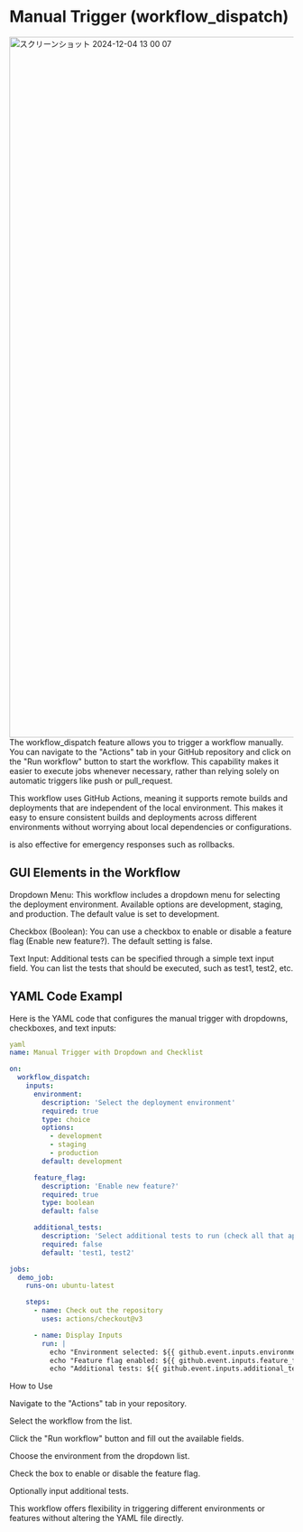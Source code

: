
# Manual Trigger (workflow_dispatch)
<img width="1241" alt="スクリーンショット 2024-12-04 13 00 07" src="https://github.com/user-attachments/assets/2b5e2378-8be9-47f5-a799-99b9677c01e3">
The workflow_dispatch feature allows you to trigger a workflow manually. You can navigate to the "Actions" tab in your GitHub repository and click on the "Run workflow" button to start the workflow. This capability makes it easier to execute jobs whenever necessary, rather than relying solely on automatic triggers like push or pull_request.

This workflow uses GitHub Actions, meaning it supports remote builds and deployments that are independent of the local environment. This makes it easy to ensure consistent builds and deployments across different environments without worrying about local dependencies or configurations.

 is also effective for emergency responses such as rollbacks.

## GUI Elements in the Workflow

Dropdown Menu: This workflow includes a dropdown menu for selecting the deployment environment. Available options are development, staging, and production. The default value is set to development.

Checkbox (Boolean): You can use a checkbox to enable or disable a feature flag (Enable new feature?). The default setting is false.

Text Input: Additional tests can be specified through a simple text input field. You can list the tests that should be executed, such as test1, test2, etc.


## YAML Code Exampl

Here is the YAML code that configures the manual trigger with dropdowns, checkboxes, and text inputs:
```yaml
yaml
name: Manual Trigger with Dropdown and Checklist

on:
  workflow_dispatch:
    inputs:
      environment:
        description: 'Select the deployment environment'
        required: true
        type: choice
        options:
          - development
          - staging
          - production
        default: development

      feature_flag:
        description: 'Enable new feature?'
        required: true
        type: boolean
        default: false

      additional_tests:
        description: 'Select additional tests to run (check all that apply)'
        required: false
        default: 'test1, test2'

jobs:
  demo_job:
    runs-on: ubuntu-latest

    steps:
      - name: Check out the repository
        uses: actions/checkout@v3

      - name: Display Inputs
        run: |
          echo "Environment selected: ${{ github.event.inputs.environment }}"
          echo "Feature flag enabled: ${{ github.event.inputs.feature_flag }}"
          echo "Additional tests: ${{ github.event.inputs.additional_tests }}"
```

How to Use

Navigate to the "Actions" tab in your repository.

Select the workflow from the list.

Click the "Run workflow" button and fill out the available fields.

Choose the environment from the dropdown list.

Check the box to enable or disable the feature flag.

Optionally input additional tests.

This workflow offers flexibility in triggering different environments or features without altering the YAML file directly.
